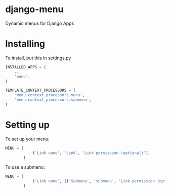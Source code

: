django-menu
===========

Dynamic menus for Django Apps

Installing
==========

To install, put this in settings.py

```python
INSTALLED_APPS = (
    ...
    'menu',
)

TEMPLATE_CONTEXT_PROCESSORS = (
    'menu.context_processors.menu',
    'menu.context_processors.submenu',
)
```

Setting up
==========

To set up your menu:

```python
MENU = (
            ('Link name', 'Link', 'Link permission (optional)'),
        )
```

To use a submenu:

```python
MENU = (
            ('Link name', (('Submenu', 'submenu', 'Link permission (optional)'),), 'Link permission (optional)'),
        )
```
